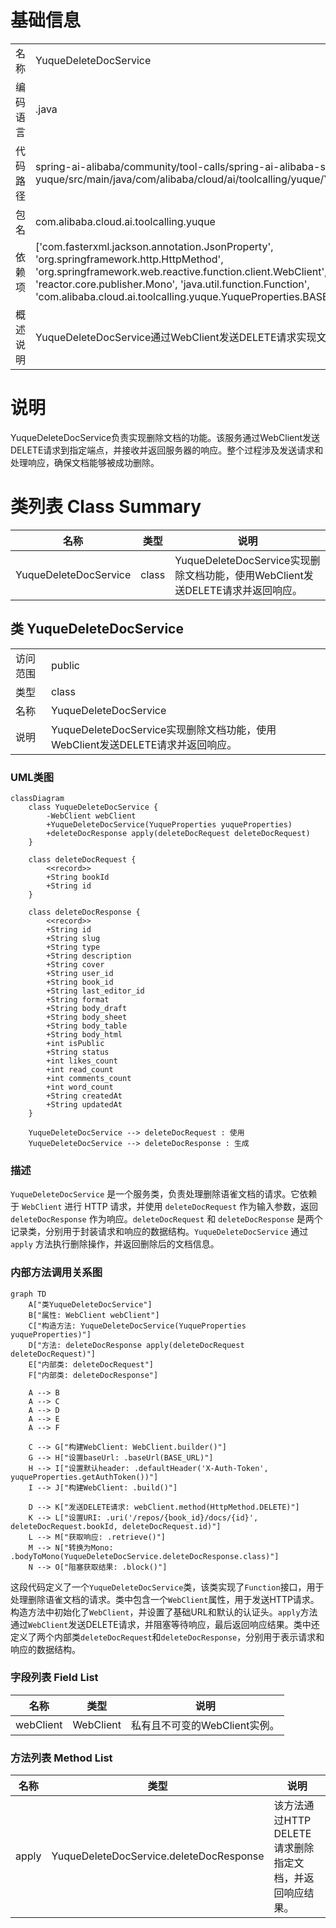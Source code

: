 # 基础信息

|      |      |
|------|------|
| 名称 | YuqueDeleteDocService |
| 编码语言 | .java |
| 代码路径 | spring-ai-alibaba/community/tool-calls/spring-ai-alibaba-starter-tool-calling-yuque/src/main/java/com/alibaba/cloud/ai/toolcalling/yuque/YuqueDeleteDocService.java |
| 包名 | com.alibaba.cloud.ai.toolcalling.yuque |
| 依赖项 | ['com.fasterxml.jackson.annotation.JsonProperty', 'org.springframework.http.HttpMethod', 'org.springframework.web.reactive.function.client.WebClient', 'reactor.core.publisher.Mono', 'java.util.function.Function', 'com.alibaba.cloud.ai.toolcalling.yuque.YuqueProperties.BASE_URL'] |
| 概述说明 | YuqueDeleteDocService通过WebClient发送DELETE请求实现文档删除功能并返回响应。 |

# 说明

YuqueDeleteDocService负责实现删除文档的功能。该服务通过WebClient发送DELETE请求到指定端点，并接收并返回服务器的响应。整个过程涉及发送请求和处理响应，确保文档能够被成功删除。

# 类列表 Class Summary

| 名称   | 类型  | 说明 |
|-------|------|-------------|
| YuqueDeleteDocService | class | YuqueDeleteDocService实现删除文档功能，使用WebClient发送DELETE请求并返回响应。 |



## 类 YuqueDeleteDocService

|      |      |
|------|------|
| 访问范围 | public |
| 类型 | class |
| 名称 | YuqueDeleteDocService |
| 说明 | YuqueDeleteDocService实现删除文档功能，使用WebClient发送DELETE请求并返回响应。 |


### UML类图

```mermaid
classDiagram
    class YuqueDeleteDocService {
        -WebClient webClient
        +YuqueDeleteDocService(YuqueProperties yuqueProperties)
        +deleteDocResponse apply(deleteDocRequest deleteDocRequest)
    }

    class deleteDocRequest {
        <<record>>
        +String bookId
        +String id
    }

    class deleteDocResponse {
        <<record>>
        +String id
        +String slug
        +String type
        +String description
        +String cover
        +String user_id
        +String book_id
        +String last_editor_id
        +String format
        +String body_draft
        +String body_sheet
        +String body_table
        +String body_html
        +int isPublic
        +String status
        +int likes_count
        +int read_count
        +int comments_count
        +int word_count
        +String createdAt
        +String updatedAt
    }

    YuqueDeleteDocService --> deleteDocRequest : 使用
    YuqueDeleteDocService --> deleteDocResponse : 生成
```

### 描述
`YuqueDeleteDocService` 是一个服务类，负责处理删除语雀文档的请求。它依赖于 `WebClient` 进行 HTTP 请求，并使用 `deleteDocRequest` 作为输入参数，返回 `deleteDocResponse` 作为响应。`deleteDocRequest` 和 `deleteDocResponse` 是两个记录类，分别用于封装请求和响应的数据结构。`YuqueDeleteDocService` 通过 `apply` 方法执行删除操作，并返回删除后的文档信息。


### 内部方法调用关系图

```mermaid
graph TD
    A["类YuqueDeleteDocService"]
    B["属性: WebClient webClient"]
    C["构造方法: YuqueDeleteDocService(YuqueProperties yuqueProperties)"]
    D["方法: deleteDocResponse apply(deleteDocRequest deleteDocRequest)"]
    E["内部类: deleteDocRequest"]
    F["内部类: deleteDocResponse"]

    A --> B
    A --> C
    A --> D
    A --> E
    A --> F

    C --> G["构建WebClient: WebClient.builder()"]
    G --> H["设置baseUrl: .baseUrl(BASE_URL)"]
    H --> I["设置默认header: .defaultHeader('X-Auth-Token', yuqueProperties.getAuthToken())"]
    I --> J["构建WebClient: .build()"]

    D --> K["发送DELETE请求: webClient.method(HttpMethod.DELETE)"]
    K --> L["设置URI: .uri('/repos/{book_id}/docs/{id}', deleteDocRequest.bookId, deleteDocRequest.id)"]
    L --> M["获取响应: .retrieve()"]
    M --> N["转换为Mono: .bodyToMono(YuqueDeleteDocService.deleteDocResponse.class)"]
    N --> O["阻塞获取结果: .block()"]
```

这段代码定义了一个`YuqueDeleteDocService`类，该类实现了`Function`接口，用于处理删除语雀文档的请求。类中包含一个`WebClient`属性，用于发送HTTP请求。构造方法中初始化了`WebClient`，并设置了基础URL和默认的认证头。`apply`方法通过`WebClient`发送DELETE请求，并阻塞等待响应，最后返回响应结果。类中还定义了两个内部类`deleteDocRequest`和`deleteDocResponse`，分别用于表示请求和响应的数据结构。

### 字段列表 Field List

| 名称  | 类型  | 说明 |
|-------|-------|------|
| webClient | WebClient | 私有且不可变的WebClient实例。 |

### 方法列表 Method List

| 名称  | 类型  | 说明 |
|-------|-------|------|
| apply | YuqueDeleteDocService.deleteDocResponse | 该方法通过HTTP DELETE请求删除指定文档，并返回响应结果。 |




